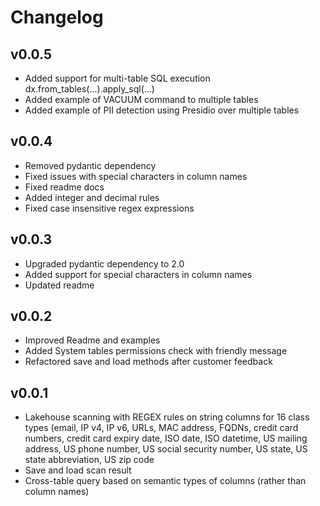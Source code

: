 # Changelog

## v0.0.5
* Added support for multi-table SQL execution dx.from_tables(...).apply_sql(...)
* Added example of VACUUM command to multiple tables
* Added example of PII detection using Presidio over multiple tables

## v0.0.4
* Removed pydantic dependency
* Fixed issues with special characters in column names
* Fixed readme docs
* Added integer and decimal rules
* Fixed case insensitive regex expressions 

## v0.0.3
* Upgraded pydantic dependency to 2.0
* Added support for special characters in column names
* Updated readme

## v0.0.2
* Improved Readme and examples
* Added System tables permissions check with friendly message
* Refactored save and load methods after customer feedback

## v0.0.1
* Lakehouse scanning with REGEX rules on string columns for 16 class types (email, IP v4, IP v6, URLs, MAC address, FQDNs, credit card numbers, credit card expiry date, ISO date, ISO datetime, US mailing address, US phone number, US social security number, US state, US state abbreviation, US zip code
* Save and load scan result
* Cross-table query based on semantic types of columns (rather than column names)